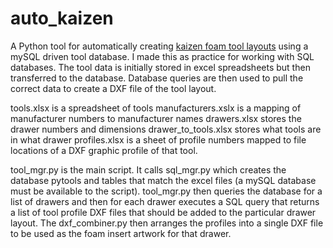 # auto_kaizen
A Python tool for automatically creating [kaizen foam tool layouts](https://www.google.com/search?q=kaizen+foam&rlz=1C1GCEA_enUS957US957&sxsrf=ALiCzsbK6PyCy5u6SbNo_4ls-rHEt0OD_g:1652149952273&source=lnms&tbm=isch&sa=X&sqi=2&ved=2ahUKEwjpg5WY8tP3AhVDgRoKHSlLAvQQ_AUoA3oECAEQBQ&biw=1680&bih=939&dpr=1) using a mySQL driven tool database.  I made this as practice for working with SQL databases. The tool data is initially stored in excel spreadsheets but then transferred to the database.  Database queries are then used to pull the correct data to create a DXF file of the tool layout.

tools.xlsx is a spreadsheet of tools
manufacturers.xslx is a mapping of manufacturer numbers to manufacturer names
drawers.xlsx stores the drawer numbers and dimensions
drawer_to_tools.xlsx stores what tools are in what drawer
profiles.xlsx is a sheet of profile numbers mapped to file locations of a DXF graphic profile of that tool.

tool_mgr.py is the main script. It calls sql_mgr.py which creates the database pytools and tables that match the excel files (a mySQL database must be available to the script). tool_mgr.py then queries the database for a list of drawers and then for each drawer executes a SQL query that returns a list of tool profile DXF files that should be added to the particular drawer layout.  The dxf_combiner.py then arranges the profiles into a single DXF file to be used as the foam insert artwork for that drawer.


